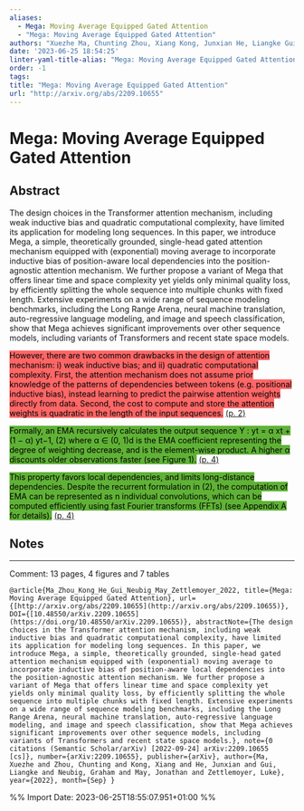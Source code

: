 ```yaml
---
aliases:
  - Mega: Moving Average Equipped Gated Attention
  - "Mega: Moving Average Equipped Gated Attention"
authors: "Xuezhe Ma, Chunting Zhou, Xiang Kong, Junxian He, Liangke Gui, Graham Neubig, Jonathan May, Luke Zettlemoyer"
date: '2023-06-25 18:54:25'
linter-yaml-title-alias: "Mega: Moving Average Equipped Gated Attention"
order: -1
tags:
title: "Mega: Moving Average Equipped Gated Attention"
url: "http://arxiv.org/abs/2209.10655"
---
```


# Mega: Moving Average Equipped Gated Attention

## Abstract
The design choices in the Transformer attention mechanism, including weak inductive bias and quadratic computational complexity, have limited its application for modeling long sequences. In this paper, we introduce Mega, a simple, theoretically grounded, single-head gated attention mechanism equipped with (exponential) moving average to incorporate inductive bias of position-aware local dependencies into the position-agnostic attention mechanism. We further propose a variant of Mega that offers linear time and space complexity yet yields only minimal quality loss, by efficiently splitting the whole sequence into multiple chunks with fixed length. Extensive experiments on a wide range of sequence modeling benchmarks, including the Long Range Arena, neural machine translation, auto-regressive language modeling, and image and speech classification, show that Mega achieves significant improvements over other sequence models, including variants of Transformers and recent state space models.

<mark style="background: #ff6666">However, there are two common drawbacks in the design of attention mechanism: i) weak inductive bias; and ii) quadratic computational complexity. First, the attention mechanism does not assume prior knowledge of the patterns of dependencies between tokens (e.g. positional inductive bias), instead learning to predict the pairwise attention weights directly from data. Second, the cost to compute and store the attention weights is quadratic in the length of the input sequences.</mark> [(p. 2)](zotero://open-pdf/library/items/6CACZM4C?page=2)

<mark style="background: #5fb236">Formally, an EMA recursively calculates the output sequence Y : yt = α   xt + (1 − α)   yt−1, (2) where α ∈ (0, 1)d is the EMA coefficient representing the degree of weighting decrease, and   is the element-wise product. A higher α discounts older observations faster (see Figure 1).</mark> [(p. 4)](zotero://open-pdf/library/items/6CACZM4C?page=4)

<mark style="background: #5fb236">This property favors local dependencies, and limits long-distance dependencies. Despite the recurrent formulation in (2), the computation of EMA can be represented as n individual convolutions, which can be computed efficiently using fast Fourier transforms (FFTs) (see Appendix A for details).</mark> [(p. 4)](zotero://open-pdf/library/items/6CACZM4C?page=4)

## Notes

---
Comment: 13 pages, 4 figures and 7 tables

```
@article{Ma_Zhou_Kong_He_Gui_Neubig_May_Zettlemoyer_2022, title={Mega: Moving Average Equipped Gated Attention}, url={[http://arxiv.org/abs/2209.10655](http://arxiv.org/abs/2209.10655)}, DOI={[10.48550/arXiv.2209.10655](https://doi.org/10.48550/arXiv.2209.10655)}, abstractNote={The design choices in the Transformer attention mechanism, including weak inductive bias and quadratic computational complexity, have limited its application for modeling long sequences. In this paper, we introduce Mega, a simple, theoretically grounded, single-head gated attention mechanism equipped with (exponential) moving average to incorporate inductive bias of position-aware local dependencies into the position-agnostic attention mechanism. We further propose a variant of Mega that offers linear time and space complexity yet yields only minimal quality loss, by efficiently splitting the whole sequence into multiple chunks with fixed length. Extensive experiments on a wide range of sequence modeling benchmarks, including the Long Range Arena, neural machine translation, auto-regressive language modeling, and image and speech classification, show that Mega achieves significant improvements over other sequence models, including variants of Transformers and recent state space models.}, note={0 citations (Semantic Scholar/arXiv) [2022-09-24] arXiv:2209.10655 [cs]}, number={arXiv:2209.10655}, publisher={arXiv}, author={Ma, Xuezhe and Zhou, Chunting and Kong, Xiang and He, Junxian and Gui, Liangke and Neubig, Graham and May, Jonathan and Zettlemoyer, Luke}, year={2022}, month={Sep} }
```

%% Import Date: 2023-06-25T18:55:07.951+01:00 %%